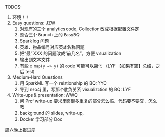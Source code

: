 TODOS:

1. 环境！！
2. Easy questions: JZW
   1. 对现有的三个 analytics code, Collection 改成根据配置文件定
   2. 整合三个 Branch 上的 EasyBQ
   3. Spark log 问题
   4. 英雄、物品编号对应英雄名称问题
   5. 把“最” XXX 的问题改成“前几名”，方便 visualization
   6. 输出到文本文件
   7. 有些 `x.map(y => y)` 的 code 可能可以简化 （LYF 【如果有空】总结，之后 test）
3. Medium-Hard Questions
   1. 用 SparkML 写一个 relationship 的 BQ: YYC
   2. 导到 neo4j 里，写那个胜负关系 visualization 的 BQ: LYF
4. Write-ups & presentation: WWQ
   1. 问 Prof write-up 要求里面很多重复的部分怎么搞、代码要不要交，怎么教
   2. background 的 slides, write-up,
   3. Docker 学习部分 Doc

周六晚上报进度
